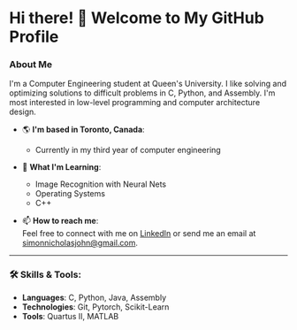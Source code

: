 # Hi there! 👋 Welcome to My GitHub Profile

### About Me
I'm a Computer Engineering student at Queen's University. I like solving and optimizing solutions to difficult problems in C, Python, and Assembly. I'm most interested in low-level programming and computer architecture design.

- 🌎 **I'm based in Toronto, Canada**:  
  - Currently in my third year of computer engineering

- 🌱 **What I'm Learning**:  
  - Image Recognition with Neural Nets
  - Operating Systems
  - C++

- 📫 **How to reach me**:  
  Feel free to connect with me on [LinkedIn](https://linkedin.com/in/simonjohn-) or send me an email at [simonnicholasjohn@gmail.com](simonnicholasjohn@gmail.com).

---

### 🛠️ Skills & Tools:
- **Languages**: C, Python, Java, Assembly
- **Technologies**: Git, Pytorch, Scikit-Learn
- **Tools**: Quartus II, MATLAB

